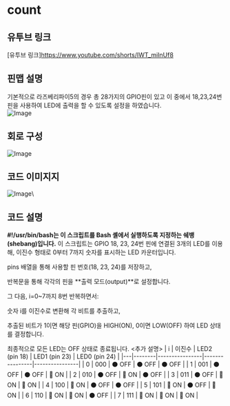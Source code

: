 # count

## 유투브 링크
[유투브 링크]https://www.youtube.com/shorts/IWT_miInUf8

## 핀맵 설명
기본적으로 라즈베리파이5의 경우 총 28가지의 GPIO핀이 있고 이 중에서 18,23,24번 핀을 사용하여 LED에 출력을 할 수 있도록 설정을 하였습니다.  
![Image](https://github.com/user-attachments/assets/ed056882-0848-4be4-bd1d-4461c4f25ebe)

## 회로 구성
![Image](https://github.com/user-attachments/assets/4c58c5a8-48d8-41d3-b6e7-3a0027d59efb)

## 코드 이미지지
![Image](https://github.com/user-attachments/assets/ba3f2314-6f7c-496c-bc09-bde5b318b0c4)\

## 코드 설명
**#!/usr/bin/bash는 이 스크립트를 Bash 셸에서 실행하도록 지정하는 쉐뱅(shebang)입니다.**
이 스크립트는 GPIO 18, 23, 24번 핀에 연결된 3개의 LED를 이용해,
이진수 형태로 0부터 7까지 숫자를 표시하는 LED 카운터입니다.

pins 배열을 통해 사용할 핀 번호(18, 23, 24)를 저장하고,

반복문을 통해 각각의 핀을 **출력 모드(output)**로 설정합니다.

그 다음, i=0~7까지 8번 반복하면서:

숫자 i를 이진수로 변환해 각 비트를 추출하고,

추출된 비트가 1이면 해당 핀(GPIO)을 HIGH(ON), 0이면 LOW(OFF) 하여 LED 상태를 결정합니다.

최종적으로 모든 LED는 OFF 상태로 종료됩니다.
<추가 설명>
| i | 이진수 | LED2 (pin 18) | LED1 (pin 23) | LED0 (pin 24) |
|---|--------|----------------|----------------|----------------|
| 0 | 000    | ⚫ OFF          | ⚫ OFF          | ⚫ OFF          |
| 1 | 001    | ⚫ OFF          | ⚫ OFF          | 🔴 ON           |
| 2 | 010    | ⚫ OFF          | 🔴 ON           | ⚫ OFF          |
| 3 | 011    | ⚫ OFF          | 🔴 ON           | 🔴 ON           |
| 4 | 100    | 🔴 ON           | ⚫ OFF          | ⚫ OFF          |
| 5 | 101    | 🔴 ON           | ⚫ OFF          | 🔴 ON           |
| 6 | 110    | 🔴 ON           | 🔴 ON           | ⚫ OFF          |
| 7 | 111    | 🔴 ON           | 🔴 ON           | 🔴 ON           |
